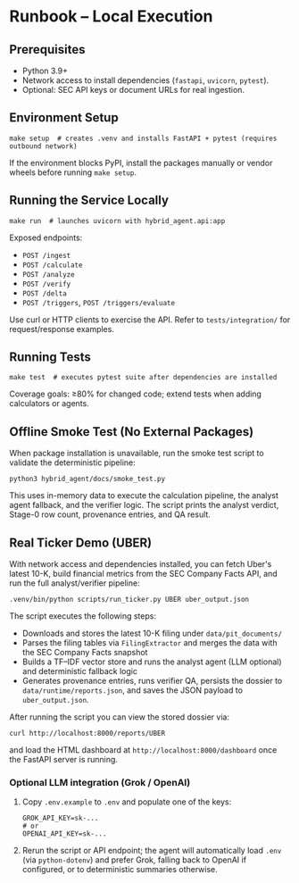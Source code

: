 # Runbook – Local Execution

## Prerequisites
- Python 3.9+
- Network access to install dependencies (`fastapi`, `uvicorn`, `pytest`).
- Optional: SEC API keys or document URLs for real ingestion.

## Environment Setup
```
make setup  # creates .venv and installs FastAPI + pytest (requires outbound network)
```
If the environment blocks PyPI, install the packages manually or vendor wheels before running `make setup`.

## Running the Service Locally
```
make run  # launches uvicorn with hybrid_agent.api:app
```
Exposed endpoints:
- `POST /ingest`
- `POST /calculate`
- `POST /analyze`
- `POST /verify`
- `POST /delta`
- `POST /triggers`, `POST /triggers/evaluate`

Use curl or HTTP clients to exercise the API. Refer to `tests/integration/` for request/response examples.

## Running Tests
```
make test  # executes pytest suite after dependencies are installed
```
Coverage goals: ≥80% for changed code; extend tests when adding calculators or agents.

## Offline Smoke Test (No External Packages)
When package installation is unavailable, run the smoke test script to validate the deterministic pipeline:
```
python3 hybrid_agent/docs/smoke_test.py
```
This uses in-memory data to execute the calculation pipeline, the analyst agent fallback, and the verifier logic. The script prints the analyst verdict, Stage-0 row count, provenance entries, and QA result.

## Real Ticker Demo (UBER)
With network access and dependencies installed, you can fetch Uber's latest 10-K, build financial metrics from the SEC Company Facts API, and run the full analyst/verifier pipeline:
```
.venv/bin/python scripts/run_ticker.py UBER uber_output.json
```
The script executes the following steps:
- Downloads and stores the latest 10-K filing under `data/pit_documents/`
- Parses the filing tables via `FilingExtractor` and merges the data with the SEC Company Facts snapshot
- Builds a TF–IDF vector store and runs the analyst agent (LLM optional) and deterministic fallback logic
- Generates provenance entries, runs verifier QA, persists the dossier to `data/runtime/reports.json`, and saves the JSON payload to `uber_output.json`.

After running the script you can view the stored dossier via:
```
curl http://localhost:8000/reports/UBER
```
and load the HTML dashboard at `http://localhost:8000/dashboard` once the FastAPI server is running.

### Optional LLM integration (Grok / OpenAI)
1. Copy `.env.example` to `.env` and populate one of the keys:
   ```
   GROK_API_KEY=sk-...
   # or
   OPENAI_API_KEY=sk-...
   ```
2. Rerun the script or API endpoint; the agent will automatically load `.env` (via `python-dotenv`) and prefer Grok, falling back to OpenAI if configured, or to deterministic summaries otherwise.
